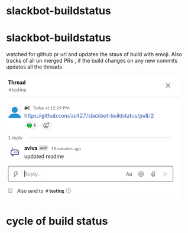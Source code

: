 # slackbot-buildstatus

# slackbot-buildstatus

watched for github pr url and updates the staus of build with emoji. Also tracks of all un merged PRs , if the build changes on any new commits updates all the threads 

![comment-in-thread](https://github.com/ac427/slackbot-buildstatus/raw/master/images/comment.png)

# cycle of build status

